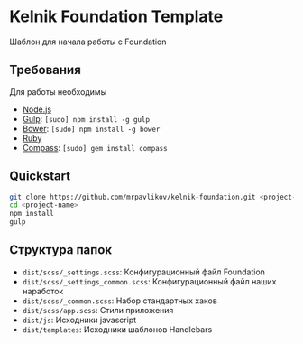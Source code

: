 # Kelnik Foundation Template

Шаблон для начала работы с Foundation

## Требования

Для работы необходимы

  * [Node.js](http://nodejs.org)
  * [Gulp](http://gulpjs.com/): `[sudo] npm install -g gulp`
  * [Bower](http://bower.io): `[sudo] npm install -g bower`
  * [Ruby](https://www.ruby-lang.org/ru/downloads/)
  * [Compass](http://compass-style.org/): `[sudo] gem install compass`

## Quickstart

```bash
git clone https://github.com/mrpavlikov/kelnik-foundation.git <project-name>
cd <project-name>
npm install
gulp
```

## Структура папок

  * `dist/scss/_settings.scss`: Конфигурационный файл Foundation
  * `dist/scss/_settings_common.scss`: Конфигурационный файл наших наработок
  * `dist/scss/_common.scss`: Набор стандартных хаков
  * `dist/scss/app.scss`: Стили приложения
  * `dist/js`: Исходники javascript
  * `dist/templates`: Исходники шаблонов Handlebars
